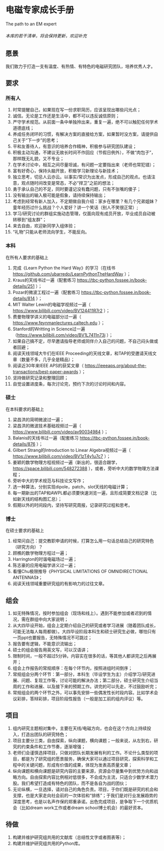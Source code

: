 # 电磁专家成长手册

The path to an EM expert

###### 本库的若干清单，将会保持更新，欢迎补充

## 愿景

我们致力于打造一支有温度、有热情、有特色的电磁研究团队，培养优秀人才。

## 要求

### **所有人**

1. 时常提醒自己，如果现在写一份求职简历，应该呈现出哪些闪光点；
2. 诚信。无论是工作还是生活中，都不可以违反诚信原则；
3. 严守学术规范。从前面一条中单独拎出来，重复一遍，绝不可以触犯任何学术道德底线；
4. 养成任务闭环的习惯，有解决方案的直接给方案，如果暂时没方案，请提供自己关于“下一步”的思考；
5. 平和友善待人，有意识的培养合作精神，积极参与研究团队建设；
6. 积极主动沟通，不建议无故长时间不作回应（节假日例外），不做“肉包子”，那样既无礼貌，又不专业；
7. 在学术讨论中，相互之间尽量坦诚，有问题一定要指出来（老师也常犯错）；
8. 富有好奇心，保持头脑开放，积极学习新理论与新技术；
9. 独立思考，切忌人云亦云。以事实/常识为出发点，形成自己的观点。也请注意，观点随时间改变是常态，不必“捍卫”之前的想法；
10. 勇于承认自己的不足，同时要谨记没有蠢问题，只有不张嘴的傻子；
11. 没有输出的输入极可能是假象，请持续保持输出；
12. 考虑到经常有新人加入，不定期做自我介绍：家乡在哪里？有几个兄弟姐妹？童年经历过什么挑战？个人爱好？讲一个笑话（别人不笑很正常）;
13. 学习/研究讨论的群组实施动态管理，仅面向现有成员开放，毕业成员自动被转移到“组友群”；
14. 来去自由，欢迎新同学入组体验；
15. “礼物”只能从老师流向学生，不能反向。

### **本科**

在所有人要求的基础上

1. 完成《Learn Python the Hard Way》的学习（在线书 https://github.com/ubarredo/LearnPythonTheHardWay ）；
2. Kraus的天线书过一遍（配套练习 https://tbc-python.fossee.in/book-details/251 ）；
3. Pozar的微波工程过一遍（配套练习 https://tbc-python.fossee.in/book-details/814 ）；
4. MIT Walter Lewin的电磁学视频过一遍（ https://www.bilibili.com/video/BV124411R7r2 ）；
5. 费曼物理学讲义的电磁部分过一遍（ https://www.feynmanlectures.caltech.edu ）；
6. Stanford的Writting in Science过一遍（https://www.bilibili.com/video/BV1L7411n73j ）；
7. 如果自己搞不定，尽早邀请指导老师或同伴介入自己的问题，不自己闷头做或者回避；
8. 阅读天线领域大牛们在IEEE Proceeding的天线文章，和TAP的受邀请天线文章（数量不多，几乎全是精品）；
9. 阅读近30年来IEEE APS的获奖文章（ https://ieeeaps.org/about-the-transactions/best-paper-awards ）；
10. 坚持做研究记录和整理回顾；
11. 自觉设置进度条，每次讨论完，预约下次的讨论时间和内容。

### **硕士**

在本科要求的基础上

1. 梁昌洪的简明微波过一遍；
2. 梁昌洪的微波技术基础视频过一遍（ https://www.bilibili.com/video/av90034984 ）；
3. Balanis的天线书过一遍（配套练习 https://tbc-python.fossee.in/book-details/876 ）；
4. Gilbert Strang的Introduction to Linear Algebra视频过一遍（ https://www.bilibili.com/video/BV1zT4y1u7c7 ）；
5. 姜颖的数学物理方程视频过一遍（新出的，很适合跟学，https://space.bilibili.com/548272388 ），或者，旁听中大的数学物理方法课程；
6. 旁听中大的学术规范与科技论文写作；
7. 选一种算法，分别实现dipole，patch，slot天线的电磁计算；
8. 每一期新出的TAP和AWPL都必须要快速浏览一遍，且形成简要文档记录（比如新天线的结构图汇总）；
9. 假期以外的时间段内，坚持写研究周报，记录研究过程和思考。

### **博士**

在硕士要求的基础上

1. 经常问自己：提交教职申请的时候，打算怎么用一句话总结自己的研究特色（研究方向）？
2. 顾樵的数学物理方程过一遍；
3. Harrington的时谐电磁场过一遍；
4. 陈志豪的应用电磁学讲义过一遍；
5. 看懂Chu极限推导《PHYSICAL LIMITATIONS OF OMNIDIRECTIONAL ANTENNAS》；
6. 阅读天线领域重要研究组的有影响力的过往文章。

## **组会**

1. 如无特殊情况，按时参加组会（现场和线上）。遇到不能参加或者迟到的情况，需在群组中向大家说明；
2. 从大四毕设开始，组会上定期介绍自己的研究或者学习进展（随着团队成长，可能无法每人每周都做）。大四毕设阶段本科生和硕士研究生必做，哪怕只有一页ppt也要报告，无特殊情况不可跳过；
3. 报告要有逻辑，不能意识流输出；
4. 硕士的组会报告用英文写，可以汉语讲；
5. 限制时间，一般不超过5分钟。内容实在很多的话，等其他人都讲完之后再展开；
6. 组会上作报告的常规顺序：在每个环节内，按照进组时间倒序；
7. 常规组会分两个环节：第一部分，本科生（毕设学生为主）介绍学习/研究进展、问题、复现工作等，讨论可能的解决办法；第二部分，硕士研究生介绍当周的工作和进展、以及接下来的预期工作。讲完的可以先走，不过鼓励听完；
8. 常规组会的两个环节之外，可以事先安排一些偶发性长时段内容。比如学术会议彩排，答辩彩排，项目阶段性报告（一般是加工前的组内评议）等。

## 项目

1. 组内研究主题相对集中，主要在天线/电磁方向，也会在这个方向上持续投入，打造出团队的研究特色；
2. 项目主要分三类，自由探索，纵向课题，横向课题；一般来说，从左到右，研究的约束条件和工作节奏，逐渐增强；
3. 老师们会谨慎选择项目，只做对团队长期发展有利的工作。不论什么类型的项目，都是为了研究组的愿景服务，确保大家可以通过项目研究，探索科学和工程中的关键问题，形成有价值的成果，体现为发表高质量文章；
4. 纵向课题和横向课题是研究内容的主要来源，资源会尽量集中到优势方向和战略方向。自由探索内容比例相对低很多，不会成为主流，只适合少数学术潜力股。我们希望打造成有特色的团队，而不是各自为战的团伙；
5. 无论纵横，一旦选择，请对自己的角色负责。项目，于你们既是研究的机会和支撑，也是大家走向社会前的一次体验和“排练”；于我们是对行业发展趋势的深度思考，也是以名声作保的郑重承诺。出色完成项目，是争取下一个优质机会（比如dream work工作或者dream school博士机会）的最好资本。

## 待做

1. 构建并维护研究组共用的文献库（总结性文字或者图表等）；
2. 构建并维护研究组共用的Python库。
